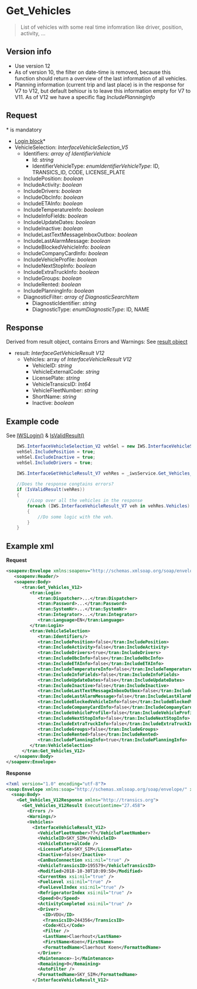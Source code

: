 <!-- docs/op/Get_Vehicles.md -->
# Get_Vehicles

> List of vehicles with some real time infomration like driver, position, activity, ...

## Version info
- Use version 12
- As of version 10, the filter on date-time is removed, because this function should return a overview of the last information of all vehicles. 
- Planning information (current trip and last place) is in the response for V7 to V12, but default behiour is to leave this information empty for V7 to V11. As of V12 we have a specific flag *IncludePlanningInfo*

## Request
\* is mandatory

- [Login block](/op/loginblock.md)*
- VehicleSelection: _InterfaceVehicleSelection\_V5_
	- Identifiers: _array of IdentifierVehicle_
		- Id: _string_
		- IdentifierVehicleType: _enumIdentifierVehicleType_: ID, TRANSICS\_ID, CODE, LICENSE\_PLATE
	- IncludePosition: _boolean_
	- IncludeActivity: _boolean_
	- IncludeDrivers: _boolean_
	- IncludeObcInfo: _boolean_
	- IncludeETAInfo: _boolean_
	- IncludeTemperatureInfo: _boolean_
	- IncludeInfoFields: _boolean_
	- IncludeUpdateDates: _boolean_
	- IncludeInactive: _boolean_
	- IncludeLastTextMessageInboxOutbox: _boolean_
	- IncludeLastAlarmMessage: _boolean_
	- IncludeBlockedVehicleInfo: _boolean_
	- IncludeCompanyCardInfo: _boolean_
	- IncludeVehicleProfile: _boolean_
	- IncludeNextStopInfo: _boolean_
	- IncludeExtraTruckInfo: _boolean_
	- IncludeGroups: _boolean_
	- IncludeRented: _boolean_
	- IncludePlanningInfo: _boolean_
	- DiagnosticFilter: _array of DiagnosticSearchItem_
		- DiagnosticIdentifier: _string_
		- DiagnosticType: _enumDiagnosticType_: ID, NAME

## Response
Derived from result object, contains Errors and Warnings: See [result object](/op/resultobject.md)
- result: _InterfaceGetVehicleResult V12_
	- Vehicles: array of _InterfaceVehicleResult V12_
		- VehicleID: _string_
		- VehicleExternalCode: _string_
		- LicensePlate: _string_
		- VehicleTransicsID: _Int64_
		- VehicleFleetNumber: _string_
		- ShortName: _string_
		- Inactive: _boolean_

## Example code
See [IWSLogin()](/samplecode/iwslogin) & [IsValidResult()](/samplecode/isvalidresult)

```csharp
	IWS.InterfaceVehicleSelection_V2 vehSel = new IWS.InterfaceVehicleSelection_V2();
	vehSel.IncludePosition = true;
	vehSel.ExcludeInactive = true;
	vehSel.IncludeDrivers = true;

	IWS.InterfaceGetVehicleResult_V7 vehRes = _iwsService.Get_Vehicles_V7(IWSLogin(), vehSel);
	
	//Does the response congtains errors?
	if (IsValidResult(vehRes))
	{
		//Loop over all the vehicles in the response
		foreach (IWS.InterfaceVehicleResult_V7 veh in vehRes.Vehicles)
        {
			//Do some logic with the veh.
		}
	}
```

## Example xml
**Request**
```XML
<soapenv:Envelope xmlns:soapenv="http://schemas.xmlsoap.org/soap/envelope/" xmlns:tran="http://transics.org">
   <soapenv:Header/>
   <soapenv:Body>
      <tran:Get_Vehicles_V12>
         <tran:Login>
            <tran:Dispatcher>...</tran:Dispatcher>
            <tran:Password>...</tran:Password>
            <tran:SystemNr>...</tran:SystemNr>
            <tran:Integrator>...</tran:Integrator>
            <tran:Language>EN</tran:Language>
         </tran:Login>
         <tran:VehicleSelection>
         	<tran:Identifiers/>
            <tran:IncludePosition>false</tran:IncludePosition>
            <tran:IncludeActivity>false</tran:IncludeActivity>
            <tran:IncludeDrivers>true</tran:IncludeDrivers>
            <tran:IncludeObcInfo>false</tran:IncludeObcInfo>
            <tran:IncludeETAInfo>false</tran:IncludeETAInfo>
            <tran:IncludeTemperatureInfo>false</tran:IncludeTemperatureInfo>
            <tran:IncludeInfoFields>false</tran:IncludeInfoFields>
            <tran:IncludeUpdateDates>false</tran:IncludeUpdateDates>
            <tran:IncludeInactive>false</tran:IncludeInactive>
            <tran:IncludeLastTextMessageInboxOutbox>false</tran:IncludeLastTextMessageInboxOutbox>
            <tran:IncludeLastAlarmMessage>false</tran:IncludeLastAlarmMessage>
            <tran:IncludeBlockedVehicleInfo>false</tran:IncludeBlockedVehicleInfo>
            <tran:IncludeCompanyCardInfo>false</tran:IncludeCompanyCardInfo>
            <tran:IncludeVehicleProfile>false</tran:IncludeVehicleProfile>
            <tran:IncludeNextStopInfo>false</tran:IncludeNextStopInfo>
            <tran:IncludeExtraTruckInfo>false</tran:IncludeExtraTruckInfo>
            <tran:IncludeGroups>false</tran:IncludeGroups>
            <tran:IncludeRented>false</tran:IncludeRented>
            <tran:IncludePlanningInfo>true</tran:IncludePlanningInfo>
         </tran:VehicleSelection>
      </tran:Get_Vehicles_V12>
   </soapenv:Body>
</soapenv:Envelope>
```

**Response**
```XML
<?xml version="1.0" encoding="utf-8"?>
<soap:Envelope xmlns:soap="http://schemas.xmlsoap.org/soap/envelope/" xmlns:xsi="http://www.w3.org/2001/XMLSchema-instance" xmlns:xsd="http://www.w3.org/2001/XMLSchema">
  <soap:Body>
    <Get_Vehicles_V12Response xmlns="http://transics.org">
      <Get_Vehicles_V12Result Executiontime="27.458">
        <Errors />
        <Warnings/>
        <Vehicles>
          <InterfaceVehicleResult_V12>
            <VehicleFleetNumber>??</VehicleFleetNumber>
            <VehicleID>SKY_SIM</VehicleID>
            <VehicleExternalCode />
            <LicensePlate>SKY_SIM</LicensePlate>
            <Inactive>false</Inactive>
            <CanBusConnection xsi:nil="true" />
            <VehicleTransicsID>195579</VehicleTransicsID>
            <Modified>2018-10-30T10:09:50</Modified>
            <CurrentKms xsi:nil="true" />
            <FuelLevel xsi:nil="true" />
            <FuelLevelIndex xsi:nil="true" />
            <RefrigeratorIndex xsi:nil="true" />
            <Speed>0</Speed>
            <ActivityCompleted xsi:nil="true" />
            <Driver>
              <ID>VDU</ID>
              <TransicsID>244356</TransicsID>
              <Code>KCL</Code>
              <Filter />
              <LastName>Claerhout</LastName>
              <FirstName>Koen</FirstName>
              <FormattedName>Claerhout Koen</FormattedName>
            </Driver>
            <Maintenance>-1</Maintenance>
            <Remaining>0</Remaining>
            <AutoFilter />
            <FormattedName>SKY_SIM</FormattedName>
          </InterfaceVehicleResult_V12>

```